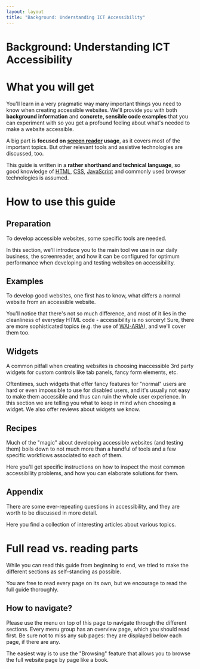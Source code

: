 ```yaml
---
layout: layout
title: "Background: Understanding ICT Accessibility"
---
```


# Background: Understanding ICT Accessibility



# What you will get

You'll learn in a very pragmatic way many important things you need to know when creating accessible websites. We'll provide you with both **background information** and **concrete, sensible code examples** that you can experiment with so you get a profound feeling about what's needed to make a website accessible.

A big part is **focused on [screen reader](https://en.wikipedia.org/wiki/Screen_reader) usage**, as it covers most of the important topics. But other relevant tools and assistive technologies are discussed, too.

This guide is written in a **rather shorthand and technical language**, so good knowledge of [HTML](https://en.wikipedia.org/wiki/HTML), [CSS](https://en.wikipedia.org/wiki/Cascading_Style_Sheets), [JavaScript](https://en.wikipedia.org/wiki/JavaScript) and commonly used browser technologies is assumed.

# How to use this guide

## Preparation

To develop accessible websites, some specific tools are needed.

In this section, we'll introduce you to the main tool we use in our daily business, the screenreader, and how it can be configured for optimum performance when developing and testing websites on accessibility.

## Examples

To develop good websites, one first has to know, what differs a normal website from an accessible website.

You'll notice that there's not so much difference, and most of it lies in the cleanliness of everyday HTML code - accessibility is no sorcery! Sure, there are more sophisticated topics (e.g. the use of [WAI-ARIA](https://en.wikipedia.org/wiki/WAI-ARIA)), and we'll cover them too.

## Widgets

A common pitfall when creating websites is choosing inaccessible 3rd party widgets for custom controls like tab panels, fancy form elements, etc.

Oftentimes, such widgets that offer fancy features for "normal" users are hard or even impossible to use for disabled users, and it's usually not easy to make them accessible and thus can ruin the whole user experience. In this section we are telling you what to keep in mind when choosing a widget. We also offer reviews about widgets we know.

## Recipes

Much of the "magic" about developing accessible websites (and testing them) boils down to not much more than a handful of tools and a few specific workflows associated to each of them.

Here you'll get specific instructions on how to inspect the most common accessibility problems, and how you can elaborate solutions for them.

## Appendix

There are some ever-repeating questions in accessibility, and they are worth to be discussed in more detail.

Here you find a collection of interesting articles about various topics.

# Full read vs. reading parts

While you can read this guide from beginning to end, we tried to make the different sections as self-standing as possible.

You are free to read every page on its own, but we encourage to read the full guide thoroughly.

## How to navigate?

Please use the menu on top of this page to navigate through the different sections. Every menu group has an overview page, which you should read first. Be sure not to miss any sub pages: they are displayed below each page, if there are any.

The easiest way is to use the "Browsing" feature that allows you to browse the full website page by page like a book.